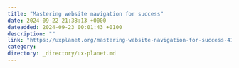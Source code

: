 ```yaml
---
title: "Mastering website navigation for success"
date: 2024-09-22 21:38:13 +0000
dateadded: 2024-09-23 00:01:43 +0100
description: ""
link: "https://uxplanet.org/mastering-website-navigation-for-success-41164fcffca9?source=rss----819cc2aaeee0---4"
category:
directory: _directory/ux-planet.md
---
```

